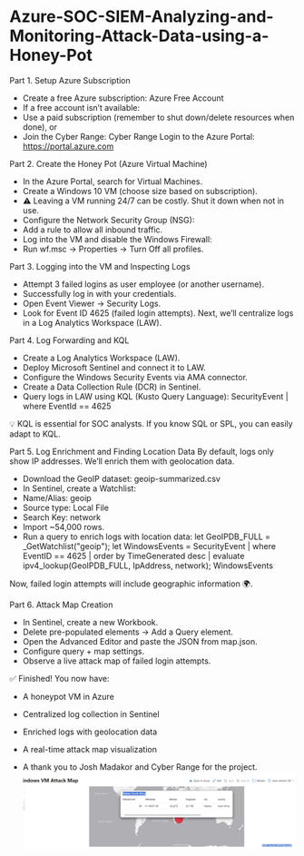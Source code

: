 # Azure-SOC-SIEM-Analyzing-and-Monitoring-Attack-Data-using-a-Honey-Pot
Part 1. Setup Azure Subscription
- Create a free Azure subscription: Azure Free Account
- If a free account isn’t available:
- Use a paid subscription (remember to shut down/delete resources when done), or
- Join the Cyber Range: Cyber Range
Login to the Azure Portal: https://portal.azure.com

Part 2. Create the Honey Pot (Azure Virtual Machine)
- In the Azure Portal, search for Virtual Machines.
- Create a Windows 10 VM (choose size based on subscription).
- ⚠️ Leaving a VM running 24/7 can be costly. Shut it down when not in use.
- Configure the Network Security Group (NSG):
- Add a rule to allow all inbound traffic.
- Log into the VM and disable the Windows Firewall:
- Run wf.msc → Properties → Turn Off all profiles.

Part 3. Logging into the VM and Inspecting Logs
- Attempt 3 failed logins as user employee (or another username).
- Successfully log in with your credentials.
- Open Event Viewer → Security Logs.
- Look for Event ID 4625 (failed login attempts).
Next, we’ll centralize logs in a Log Analytics Workspace (LAW).

Part 4. Log Forwarding and KQL
- Create a Log Analytics Workspace (LAW).
- Deploy Microsoft Sentinel and connect it to LAW.
- Configure the Windows Security Events via AMA connector.
- Create a Data Collection Rule (DCR) in Sentinel.
- Query logs in LAW using KQL (Kusto Query Language):
SecurityEvent
| where EventId == 4625


💡 KQL is essential for SOC analysts. If you know SQL or SPL, you can easily adapt to KQL.

Part 5. Log Enrichment and Finding Location Data
By default, logs only show IP addresses. We’ll enrich them with geolocation data.
- Download the GeoIP dataset:
geoip-summarized.csv
- In Sentinel, create a Watchlist:
- Name/Alias: geoip
- Source type: Local File
- Search Key: network
- Import ~54,000 rows.
- Run a query to enrich logs with location data:
let GeoIPDB_FULL = _GetWatchlist("geoip");
let WindowsEvents = SecurityEvent
    | where EventID == 4625
    | order by TimeGenerated desc
    | evaluate ipv4_lookup(GeoIPDB_FULL, IpAddress, network);
WindowsEvents


Now, failed login attempts will include geographic information 🌍.

Part 6. Attack Map Creation
- In Sentinel, create a new Workbook.
- Delete pre-populated elements → Add a Query element.
- Open the Advanced Editor and paste the JSON from map.json.
- Configure query + map settings.
- Observe a live attack map of failed login attempts.

✅ Finished!
You now have:
- A honeypot VM in Azure
- Centralized log collection in Sentinel
- Enriched logs with geolocation data
- A real-time attack map visualization

- A thank you to Josh Madakor and Cyber Range for the project.
![Attack Map](images/attackMap.png)